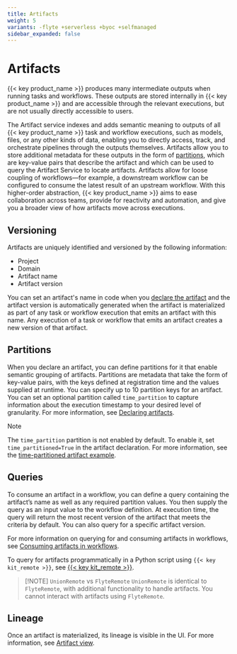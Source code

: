 ```yaml
---
title: Artifacts
weight: 5
variants: -flyte +serverless +byoc +selfmanaged
sidebar_expanded: false
---
```


# Artifacts

{{< key product_name >}} produces many intermediate outputs when running tasks and workflows. These outputs are stored internally in {{< key product_name >}} and are accessible through the relevant executions, but are not usually directly accessible to users.

The Artifact service indexes and adds semantic meaning to outputs of all {{< key product_name >}} task and workflow executions, such as models, files, or any other kinds of data, enabling you to directly access, track, and orchestrate pipelines through the outputs themselves. Artifacts allow you to store additional metadata for these outputs in the form of [partitions](#partitions), which are key-value pairs that describe the artifact and which can be used to query the Artifact Service to locate artifacts. Artifacts allow for loose coupling of workflows—for example, a downstream workflow can be configured to consume the latest result of an upstream workflow. With this higher-order abstraction, {{< key product_name >}} aims to ease collaboration across teams, provide for reactivity and automation, and give you a broader view of how artifacts move across executions.

## Versioning

Artifacts are uniquely identified and versioned by the following information:

* Project
* Domain
* Artifact name
* Artifact version

You can set an artifact's name in code when you [declare the artifact](./declaring-artifacts) and the artifact version is automatically generated when the artifact is materialized as part of any task or workflow execution that emits an artifact with this name. Any execution of a task or workflow that emits an artifact creates a new version of that artifact.

## Partitions

When you declare an artifact, you can define partitions for it that enable semantic grouping of artifacts. Partitions are metadata that take the form of key-value pairs, with the keys defined at registration time and the values supplied at runtime. You can specify up to 10 partition keys for an artifact. You can set an optional partition called `time_partition` to capture information about the execution timestamp to your desired level of granularity. For more information, see [Declaring artifacts](./declaring-artifacts).

> [!NOTE]
> The `time_partition` partition is not enabled by default. To enable it, set `time_partitioned=True` in the artifact declaration.
> For more information, see the [time-partitioned artifact example](./declaring-artifacts#time-partitioned-artifact).

## Queries

To consume an artifact in a workflow, you can define a query containing the artifact’s name as well as any required partition values. You then supply the query as an input value to the workflow definition. At execution time, the query will return the most recent version of the artifact that meets the criteria by default. You can also query for a specific artifact version.

For more information on querying for and consuming artifacts in workflows, see [Consuming artifacts in workflows](./consuming-artifacts-in-workflows).

To query for artifacts programmatically in a Python script using `{{< key kit_remote >}}`, see [{{< key kit_remote >}}](../../development-cycle/union-remote).

> [!NOTE] `UnionRemote` vs `FlyteRemote`
> `UnionRemote` is identical to `FlyteRemote`, with additional functionality to handle artifacts.
> You cannot interact with artifacts using `FlyteRemote`.

## Lineage

Once an artifact is materialized, its lineage is visible in the UI. For more information, see [Artifact view](./viewing-artifacts).
